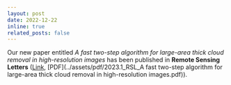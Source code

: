 ```yaml
---
layout: post
date: 2022-12-22
inline: true
related_posts: false
---
```


Our new paper entitled *A fast two-step algorithm for large-area thick cloud removal in high-resolution images* has been published in **Remote Sensing Letters** ([Link](https://www.tandfonline.com/doi/full/10.1080/2150704X.2022.2152753), [PDF](../assets/pdf/2023.1_RSL_A fast two-step algorithm for large-area thick cloud removal in high-resolution images.pdf)).
